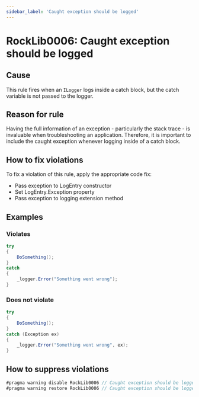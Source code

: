 ```yaml
---
sidebar_label: 'Caught exception should be logged'
---
```


# RockLib0006: Caught exception should be logged

## Cause

This rule fires when an `ILogger` logs inside a catch block, but the catch variable is not passed to the logger.

## Reason for rule

Having the full information of an exception - particularly the stack trace - is invaluable when troubleshooting an application. Therefore, it is important to include the caught exception whenever logging inside of a catch block.

## How to fix violations

To fix a violation of this rule, apply the appropriate code fix:

- Pass exception to LogEntry constructor
- Set LogEntry.Exception property
- Pass exception to logging extension method

## Examples

### Violates

```csharp
try
{
    DoSomething();
}
catch
{
    _logger.Error("Something went wrong");
}
```

### Does not violate

```csharp
try
{
    DoSomething();
}
catch (Exception ex)
{
    _logger.Error("Something went wrong", ex);
}
```

## How to suppress violations

```csharp
#pragma warning disable RockLib0006 // Caught exception should be logged
#pragma warning restore RockLib0006 // Caught exception should be logged
```
